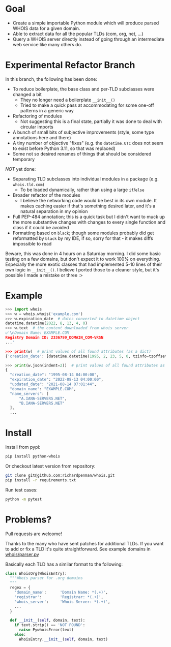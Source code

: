 Goal
====

-  Create a simple importable Python module which will produce parsed
   WHOIS data for a given domain.
-  Able to extract data for all the popular TLDs (com, org, net, ...)
-  Query a WHOIS server directly instead of going through an
   intermediate web service like many others do.

Experimental Refactor Branch
============================

In this branch, the following has been done:

- To reduce boilerplate, the base class and per-TLD subclasses were changed a bit
  - They no longer need a boilerplate `__init__()`
  - Tried to make a quick pass at accommodating for some one-off patterns in a generic way
- Refactoring of modules
  - Not suggesting this is a final state, partially it was done to deal with circular imports
- A bunch of small bits of subjective improvements (style, some type annotations here and there)
- A tiny number of objective "fixes" (e.g. the `datetime.UTC` does not seem to exist before Python 3.11,
  so that was replaced)
- Some not so desired renames of things that should be considered temporary

*NOT* yet done:

- Separating TLD subclasses into individual modules in a package (e.g. `whois.tld.com`)
  - To be loaded dynamically, rather than using a large `if`/`else`
- Broader refactor of the modules
  - I believe the networking code would be best in its own module. It makes
    caching easier if that's something desired later, and it's a natural
    separation in my opinion
- Full PEP-484 annotation; this is a quick task but I didn't want to muck up
  the more substantive changes with changes to every single function and class
  if it could be avoided
- Formatting based on `black`; though some modules probably did get reformatted
  by `black` by my IDE, if so, sorry for that - it makes diffs impossible to
  read

Beware, this was done in 4 hours on a Saturday morning. I did some basic testing
on a few domains, but don't expect it to work 100% on everything. Especially
the more exotic classes that had implemented 5-10 lines of their own logic in
`__init__()`. I believe I ported those to a cleaner style, but it's possible
I made a mistake or three :>

Example
=======

```python
>>> import whois
>>> w = whois.whois('example.com')
>>> w.expiration_date  # dates converted to datetime object
datetime.datetime(2022, 8, 13, 4, 0)
>>> w.text  # the content downloaded from whois server
u'\nDomain Name: EXAMPLE.COM
Registry Domain ID: 2336799_DOMAIN_COM-VRSN
...'

>>> print(w)  # print values of all found attributes (as a dict)
{'creation_date': [datetime.datetime(1995, 2, 23, 5, 0, tzinfo=tzoffset('UTC', 0)), ...

>>> print(w.json(indent=2))  # print values of all found attributes as pretty-printed JSON
{
  "creation_date": "1995-08-14 04:00:00",
  "expiration_date": "2022-08-13 04:00:00",
  "updated_date": "2021-08-14 07:01:44",
  "domain_name": "EXAMPLE.COM",
  "name_servers": [
      "A.IANA-SERVERS.NET",
      "B.IANA-SERVERS.NET"
  ],
  ...

```

Install
=======

Install from pypi:

```bash
pip install python-whois
```

Or checkout latest version from repository:

```bash
git clone git@github.com:richardpenman/whois.git
pip install -r requirements.txt
```

Run test cases:

```bash
python -m pytest
```

Problems?
=========

Pull requests are welcome! 

Thanks to the many who have sent patches for additional TLDs. If you want to add or fix a TLD it's quite straightforward. 
See example domains in [whois/parser.py](https://github.com/richardpenman/whois/blob/master/whois/parser.py)

Basically each TLD has a similar format to the following:

```python
class WhoisOrg(WhoisEntry):
  """Whois parser for .org domains
  """
  regex = {
    'domain_name':      'Domain Name: *(.+)',
    'registrar':        'Registrar: *(.+)',
    'whois_server':     'Whois Server: *(.+)',
    ...
  }

  def __init__(self, domain, text):
    if text.strip() == 'NOT FOUND':
      raise PywhoisError(text)
    else:
      WhoisEntry.__init__(self, domain, text)
```
